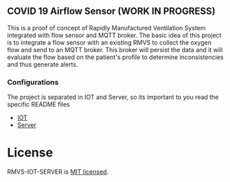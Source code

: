 ## COVID 19 Airflow Sensor (WORK IN PROGRESS)

This is a proof of concept of Rapidly Manufactured Ventilation System integrated with flow sensor and MQTT broker. The basic idea of this project is to integrate a flow sensor with an existing RMVS to collect the oxygen flow and send to an MQTT broker. This broker will persist the data and it will evaluate the flow based on the patient's profile to determine inconsistencies and thus generate alerts.

### Configurations

The project is separated in IOT and Server, so its important to you read the specific README files

- [IOT](./iot/README.md)
- [Server](./server/README.md)

# License

RMVS-IOT-SERVER is [MIT licensed](./LICENSE).
